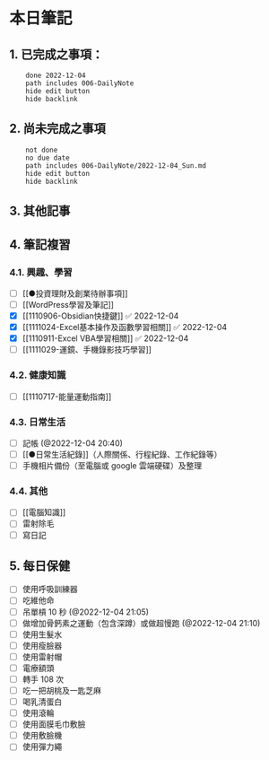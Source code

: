 # 本日筆記




## 1. 已完成之事項：
```tasks
	done 2022-12-04
	path includes 006-DailyNote
	hide edit button 
	hide backlink
```

## 2. 尚未完成之事項
```tasks
	not done
	no due date
	path includes 006-DailyNote/2022-12-04_Sun.md
	hide edit button 
	hide backlink
```

## 3. 其他記事

## 4. 筆記複習
### 4.1. 興趣、學習
- [ ] [[●投資理財及創業待辦事項]]
- [ ] [[WordPress學習及筆記]]
- [x] [[1110906-Obsidian快捷鍵]] ✅ 2022-12-04
- [x] [[1111024-Excel基本操作及函數學習相關]] ✅ 2022-12-04
- [x] [[1110911-Excel VBA學習相關]] ✅ 2022-12-04
- [ ] [[1111029-運鏡、手機錄影技巧學習]]

### 4.2. 健康知識
- [ ] [[1110717-能量運動指南]]

### 4.3. 日常生活
- [ ] 記帳 (@2022-12-04 20:40)
- [ ] [[●日常生活紀錄]]（人際關係、行程紀錄、工作紀錄等）
- [ ] 手機相片備份（至電腦或 google 雲端硬碟）及整理

### 4.4. 其他
- [ ] [[電腦知識]]
- [ ] 雷射除毛
- [ ] 寫日記

## 5. 每日保健
- [ ] 使用呼吸訓練器
- [ ] 吃維他命
- [ ] 吊單槓 10 秒 (@2022-12-04 21:05)
- [ ] 做增加骨鈣素之運動（包含深蹲）或做超慢跑 (@2022-12-04 21:10)
- [ ] 使用生髮水
- [ ] 使用瘦臉器
- [ ] 使用雷射帽
- [ ] 電療額頭
- [ ] 轉手 108 次
- [ ] 吃一把胡桃及一匙芝麻
- [ ] 喝乳清蛋白
- [ ] 使用滾輪
- [ ] 使用面膜毛巾敷臉
- [ ] 使用敷臉機
- [ ] 使用彈力繩